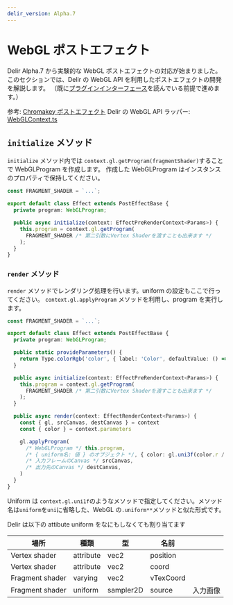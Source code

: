 ```yaml
---
delir_version: Alpha.7
---
```


# WebGL ポストエフェクト

Delir Alpha.7 から実験的な WebGL ポストエフェクトの対応が始まりました。
このセクションでは、Delir の WebGL API を利用したポストエフェクトの開発を解説します。
（既に[プラグインインターフェース](./interface.html)を読んでいる前提で進めます。）

参考: [Chromakey ポストエフェクト](https://github.com/delirvfx/delir/blob/master/packages/post-effect-plugins/chromakey/index.ts)
Delir の WebGL API ラッパー: [WebGLContext.ts](https://github.com/delirvfx/delir/blob/master/packages/core/src/Engine/WebGL/WebGLContext.ts#L61)

## `initialize` メソッド

`initialize` メソッド内では `context.gl.getProgram(fragmentShader)`することで WebGLProgram を作成します。
作成した WebGLProgram はインスタンスのプロパティで保持してください。

```typescript
const FRAGMENT_SHADER = `...`;

export default class Effect extends PostEffectBase {
  private program: WebGLProgram;

  public async initialize(context: EffectPreRenderContext<Params>) {
    this.program = context.gl.getProgram(
      FRAGMENT_SHADER /* 第二引数にVertex Shaderを渡すことも出来ます */
    );
  }
}
```

### `render` メソッド

`render` メソッドでレンダリング処理を行います。uniform の設定もここで行ってください。
`context.gl.applyProgram` メソッドを利用し、program を実行します。

```typescript
const FRAGMENT_SHADER = `...`;

export default class Effect extends PostEffectBase {
  private program: WebGLProgram;

  public static provideParameters() {
    return Type.colorRgb('color', { label: 'Color', defaultValue: () => new Values.ColorRGB(0, 0, 0)})
  }

  public async initialize(context: EffectPreRenderContext<Params>) {
    this.program = context.gl.getProgram(
      FRAGMENT_SHADER /* 第二引数にVertex Shaderを渡すことも出来ます */
    );
  }

  public async render(context: EffectRenderContext<Params>) {
    const { gl, srcCanvas, destCanvas } = context
    const { color } = context.parameters

    gl.applyProgram(
      /* WebGLProgram */ this.program,
      /* { uniform名: 値 } のオブジェクト */, { color: gl.uni3f(color.r / 255, color.g / 255, color.b / 255)) },
      /* 入力フレームのCanvas */ srcCanvas,
      /* 出力先のCanvas */ destCanvas,
    )
  }
}
```

Uniform は `context.gl.uni1f`のようなメソッドで指定してください。メソッド名は`uniform`を`uni`に省略した、WebGL の`.uniform**`メソッドと似た形式です。

Delir は以下の attibute uniform をなにもしなくても割り当てます

| 場所            | 種類      | 型        | 名前      |          |
| --------------- | --------- | --------- | --------- | -------- |
| Vertex shader   | attribute | vec2      | position  |          |
| Vertex shader   | attribute | vec2      | coord     |          |
| Fragment shader | varying   | vec2      | vTexCoord |          |
| Fragment shader | uniform   | sampler2D | source    | 入力画像 |
